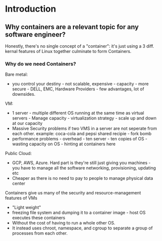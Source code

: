 # Introduction

## Why containers are a relevant topic for any software engineer?

Honestly, there's no single concept of a "container": it's just using a 3 diff. kernal features of Linux together culminate to form Containers.

### Why do we need Containers?

Bare metal: 
   - you control your destiny - not scalable, expensive - capacity - more secure - DELL, EMC, Hardware Providers - few advantages, lot of downsides.

VM: 
   - 1 server - multiple different OS running at the same time as virtual servers - Manage capacity - virtualization strategy - scale up and down at our capacity 
   - Massive Security problems if two VMS in a server are not seperate from each other. example: coca-cola and pepsi shared recipie - fork bomb
   - performance problems - overhead - ten server - ten copies of OS - wasting capacity on OS - hinting at containers here

Public Cloud: 
   - GCP, AWS, Azure. Hard part is they're still just giving you machines - you have to manage all the software networking, provisioning, updating etc
   - Cheaper as there is no need to pay to people to manage physical data center

Containers give us many of the security and resource-management features of VMs 
   - "Light weight"
   - freezing file system and dumping it to a container image - host OS executes these containers
   - Without the cost of having to run a whole other OS.
   - It instead uses chroot, namespace, and cgroup to separate a group of processes from each other. 
    
